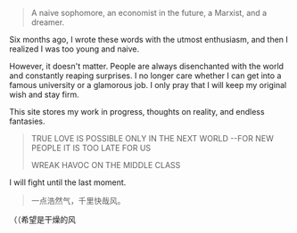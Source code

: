 > A naive sophomore, an economist in the future, a Marxist, and a dreamer.



Six months ago, I wrote these words with the utmost enthusiasm, and then I realized I was too young and naive.



However, it doesn't matter. People are always disenchanted with the world and constantly reaping surprises. I no longer care whether I can get into a famous university or a glamorous job. I only pray that I will keep my original wish and stay firm.



This site stores my work in progress, thoughts on reality, and endless fantasies.



> TRUE LOVE IS POSSIBLE
> ONLY IN THE NEXT WORLD --FOR NEW PEOPLE
> IT IS TOO LATE FOR US
>
> WREAK HAVOC ON THE MIDDLE CLASS



I will fight until the last moment.



> 一点浩然气，千里快哉风。



（（希望是干燥的风